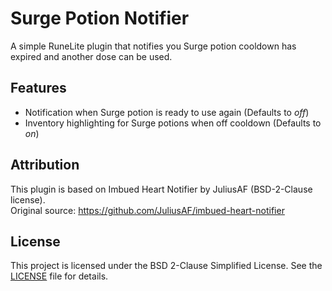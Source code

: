 # Surge Potion Notifier

A simple RuneLite plugin that notifies you Surge potion cooldown has expired and another dose can be used.

## Features

- Notification when Surge potion is ready to use again (Defaults to *off*)
- Inventory highlighting for Surge potions when off cooldown (Defaults to *on*)

## Attribution

This plugin is based on Imbued Heart Notifier by JuliusAF (BSD-2-Clause license).  
Original source: https://github.com/JuliusAF/imbued-heart-notifier

## License

This project is licensed under the BSD 2-Clause Simplified License. See the [LICENSE](LICENSE) file for details.
